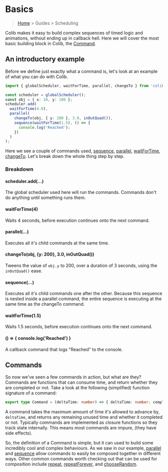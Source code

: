 # Basics

> [Home](../index.md) > Guides > Scheduling

Colib makes it easy to build complex sequences of timed logic and animations, without ending up in callback hell. Here we will cover the most basic building block in Colib, the [Command](../README.md#command).

## An introductory example

Before we define just exactly what a command is, let's look at an example of what you can do with Colib.

```typescript
import { globalScheduler, waitForTime, parallel, changeTo } from 'colib';

const scheduler = globalScheduler();
const obj = { x: 10, y: 100 };
scheduler.add(
  waitForTime(4.0),
  parallel(
    changeTo(obj, { y: 200 }, 3.0, inOutQuad()),
    sequence(waitForTime(1.5), () => {
      console.log('Reached');
    })
  )
);
```

Here we see a couple of commands used, [sequence](../README.md#sequence), [parallel](../README.md#parallel), [waitForTime](../README.md#waitForTime), [changeTo](../README.md#changeTo). Let's break down the whole thing step by step.

### Breakdown

#### scheduler.add(...)

The global scheduler used here will run the commands. Commands don't do anything until something runs them.

#### waitForTime(4)

Waits 4 seconds, before execution continues onto the next command.

#### parallel(...)

Executes all it's child commands at the same time.

#### changeTo(obj, {y: 200}, 3.0, inOutQuad())

Tweens the value of `obj.y` to 200, over a duration of 3 seconds, using the `inOutQuad()` ease.

#### sequence(...)

Executes all it's child commands one after the other. Because this sequence is nested inside a parallel command, the entire sequence is executing at the same time as the changeTo command.

#### waitForTime(1.5)

Waits 1.5 seconds, before execution continues onto the next command.

#### () => { console.log('Reached') }

A callback command that logs "Reached" to the console.

## Commands

So now we've seen a few commands in action, but what are they? Commands are functions that can consume time, and return whether they are completed or not. Take a look at the following (simplified) function signature of a command:

```typescript
export type Command = (deltaTime: number) => { deltaTime: number; complete: boolean };
```

A command takes the maximum amount of time it's allowed to advance by, `deltaTime`, and returns any remaining unused time and whether it completed or not. Typically commands are implemented as closure functions so they track state internally. This means most commands are impure, (they have side effects).

So, the definition of a Command is simple, but it can used to build some incredibly cool and complex behaviours. As we saw in our example, [parallel](../README.md#parallel) and [sequence](../README.md#sequence) allow commands to easily be composed together in different ways. Other common commands worth checking out that can be used for composition include [repeat](../README.md#repeat), [repeatForever](../README.md#repeatForever), and [chooseRandom](../README.md#chooseRandom).
